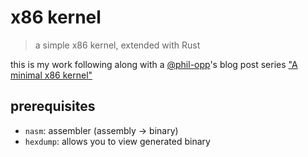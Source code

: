 # x86 kernel
> a simple x86 kernel, extended with Rust 

this is my work following along with a [@phil-opp][2]'s blog post series ["A minimal x86 kernel"][1]

## prerequisites

- `nasm`: assembler (assembly -> binary)
- `hexdump`: allows you to view generated binary

[1]: http://blog.phil-opp.com/rust-os/multiboot-kernel.html
[2]: https://github.com/phil-opp
